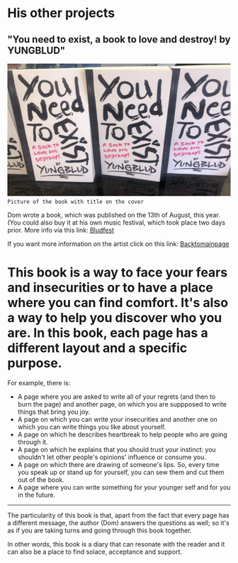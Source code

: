 # His other projects 
## "You need to exist, a book to love and destroy! by YUNGBLUD" 
  
![Alt text](../pic/photo.jpg) `Picture of the book with title on the cover`  

Dom wrote a book, which was published on the 13th of August, this year. (You could also buy it at his own music festival, which took place two days prior. More info via this link: [Bludfest](../dossier/secondpage.md)

If you want more information on the artist click on this link: [Backtomainpage](../index.md)  

This book is a way to face your fears and insecurities or to have a place where you can find comfort. It's also a way to help you discover who you are. In this book, each page has a different layout and a specific purpose.  
==================================================================== 

For example, there is: 
* A page where you are asked to write all of your regrets (and then to burn the page) and another page, on which you are suppposed to write things that bring you joy.
* A page on which you can write your insecurities and another one on which you can write things you like about yourself.
* A page on which he describes heartbreak to help people who are going through it.
* A page on which he explains that you should trust your instinct: you shouldn't let other people's opinions' influence or consume you.
* A page on which there are drawing of someone's lips. So, every time you speak up or stand up for yourself, you can sew them and cut them out of the book.
* A page where you can write something for your younger self and for you in the future.  

--------------------------------

The particularity of this book is that, apart from the fact that every page has a different message, the author (Dom) answers the questions as well; so it's as if you are taking turns and going through this book together.  

In other words, this book is a diary that can resonate with the reader and it can also be a place to find solace, acceptance and support. 
